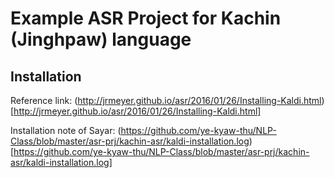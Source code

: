 # Example ASR Project for Kachin (Jinghpaw) language

## Installation

Reference link: (http://jrmeyer.github.io/asr/2016/01/26/Installing-Kaldi.html)[http://jrmeyer.github.io/asr/2016/01/26/Installing-Kaldi.html]  

Installation note of Sayar: (https://github.com/ye-kyaw-thu/NLP-Class/blob/master/asr-prj/kachin-asr/kaldi-installation.log)[https://github.com/ye-kyaw-thu/NLP-Class/blob/master/asr-prj/kachin-asr/kaldi-installation.log]  



